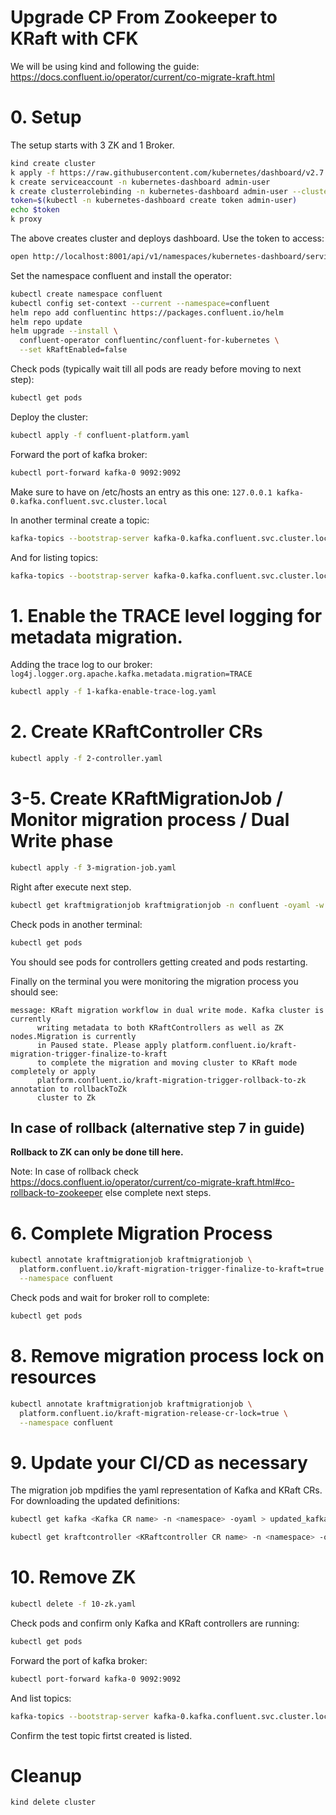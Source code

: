 # Upgrade CP From Zookeeper to KRaft with CFK

We will be using kind and following the guide: https://docs.confluent.io/operator/current/co-migrate-kraft.html 

# 0. Setup

The setup starts with 3 ZK and 1 Broker.

```bash
kind create cluster
k apply -f https://raw.githubusercontent.com/kubernetes/dashboard/v2.7.0/aio/deploy/recommended.yaml --context kind-kind
k create serviceaccount -n kubernetes-dashboard admin-user
k create clusterrolebinding -n kubernetes-dashboard admin-user --clusterrole cluster-admin --serviceaccount=kubernetes-dashboard:admin-user
token=$(kubectl -n kubernetes-dashboard create token admin-user)
echo $token
k proxy
```

The above creates cluster and deploys dashboard.
Use the token to access:

```bash
open http://localhost:8001/api/v1/namespaces/kubernetes-dashboard/services/https:kubernetes-dashboard:/proxy/\#/workloads\?namespace\=_all
```

Set the namespace confluent and install the operator:

```bash
kubectl create namespace confluent
kubectl config set-context --current --namespace=confluent
helm repo add confluentinc https://packages.confluent.io/helm
helm repo update
helm upgrade --install \
  confluent-operator confluentinc/confluent-for-kubernetes \
  --set kRaftEnabled=false
```

Check pods (typically wait till all pods are ready before moving to next step):

```bash
kubectl get pods
```

Deploy the cluster:

```bash
kubectl apply -f confluent-platform.yaml
```

Forward the port of kafka broker:

```bash
kubectl port-forward kafka-0 9092:9092
```

Make sure to have on /etc/hosts an entry as this one: 
`127.0.0.1 kafka-0.kafka.confluent.svc.cluster.local`

In another terminal create a topic:

```bash
kafka-topics --bootstrap-server kafka-0.kafka.confluent.svc.cluster.local:9092 --topic test --create --partitions 1 --replication-factor 1
```

And for listing topics:

```bash
kafka-topics --bootstrap-server kafka-0.kafka.confluent.svc.cluster.local:9092 --list
```

# 1. Enable the TRACE level logging for metadata migration.

Adding the trace log to our broker:
`log4j.logger.org.apache.kafka.metadata.migration=TRACE`

```bash
kubectl apply -f 1-kafka-enable-trace-log.yaml
```

# 2. Create KRaftController CRs

```bash
kubectl apply -f 2-controller.yaml
```

# 3-5. Create KRaftMigrationJob / Monitor migration process / Dual Write phase

```bash
kubectl apply -f 3-migration-job.yaml
```

Right after execute next step.

```bash
kubectl get kraftmigrationjob kraftmigrationjob -n confluent -oyaml -w
```

Check pods in another terminal:

```bash
kubectl get pods
```

You should see pods for controllers getting created and pods restarting.

Finally on the terminal you were monitoring the migration process you should see:

```
message: KRaft migration workflow in dual write mode. Kafka cluster is currently
      writing metadata to both KRaftControllers as well as ZK nodes.Migration is currently
      in Paused state. Please apply platform.confluent.io/kraft-migration-trigger-finalize-to-kraft
      to complete the migration and moving cluster to KRaft mode completely or apply
      platform.confluent.io/kraft-migration-trigger-rollback-to-zk annotation to rollbackToZk
      cluster to Zk
```

## In case of rollback (alternative step 7 in guide)

**Rollback to ZK can only be done till here.**

Note: In case of rollback check https://docs.confluent.io/operator/current/co-migrate-kraft.html#co-rollback-to-zookeeper else complete next steps.

# 6. Complete Migration Process

```bash
kubectl annotate kraftmigrationjob kraftmigrationjob \
  platform.confluent.io/kraft-migration-trigger-finalize-to-kraft=true \
  --namespace confluent
```

Check pods and wait for broker roll to complete:

```bash
kubectl get pods
```

# 8. Remove migration process lock on resources

```bash
kubectl annotate kraftmigrationjob kraftmigrationjob \
  platform.confluent.io/kraft-migration-release-cr-lock=true \
  --namespace confluent
```

# 9. Update your CI/CD as necessary

The migration job mpdifies the yaml representation of Kafka and KRaft CRs. For downloading the updated definitions:

```bash
kubectl get kafka <Kafka CR name> -n <namespace> -oyaml > updated_kafka.yaml

kubectl get kraftcontroller <KRaftcontroller CR name> -n <namespace> -oyaml > updated_kraftcontroller.yaml
```

# 10. Remove ZK

```bash
kubectl delete -f 10-zk.yaml
```

Check pods and confirm only Kafka and KRaft controllers are running:

```bash
kubectl get pods
```

Forward the port of kafka broker:

```bash
kubectl port-forward kafka-0 9092:9092
```

And list topics:

```bash
kafka-topics --bootstrap-server kafka-0.kafka.confluent.svc.cluster.local:9092 --list
```

Confirm the test topic firtst created is listed.

# Cleanup

```bash
kind delete cluster
```